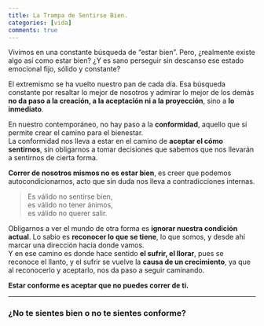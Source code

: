 ```yaml
---
title: La Trampa de Sentirse Bien.
categories: [vida]
comments: true
---
```


Vivimos en una constante búsqueda de “estar bien”. Pero, ¿realmente existe algo así como estar bien? ¿Y es sano perseguir sin descanso ese estado emocional fijo, sólido y constante?

El extremismo se ha vuelto nuestro pan de cada día. Esa búsqueda constante por resaltar lo mejor de nosotros y admirar lo mejor de los demás **no da paso a la creación, a la aceptación ni a la proyección**, sino a **lo inmediato**.

En nuestro contemporáneo, no hay paso a la **conformidad**, aquello que sí permite crear el camino para el bienestar.  
La conformidad nos lleva a estar en el camino de **aceptar el cómo sentirnos**, sin obligarnos a tomar decisiones que sabemos que nos llevarán a sentirnos de cierta forma.

**Correr de nosotros mismos no es estar bien**, es creer que podemos autocondicionarnos, acto que sin duda nos lleva a contradicciones internas.

> Es válido no sentirse bien,  
> es válido no tener ánimos,  
> es válido no querer salir.

Obligarnos a ver el mundo de otra forma es **ignorar nuestra condición actual**. Lo sabio es **reconocer lo que se tiene**, lo que somos, y desde ahí marcar una dirección hacia donde vamos.  
Y en ese camino es donde hace sentido **el sufrir, el llorar**, pues se reconoce el llanto, y el sufrir se vuelve la **causa de un crecimiento**, ya que al reconocerlo y aceptarlo, nos da paso a seguir caminando.

**Estar conforme es aceptar que no puedes correr de ti.**

----------

### **¿No te sientes bien o no te sientes conforme?**
